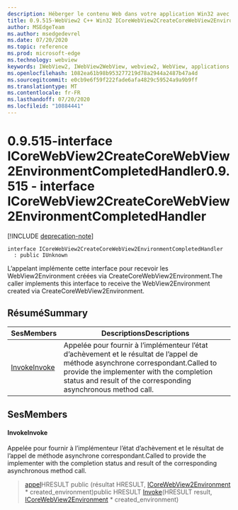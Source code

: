 ```yaml
---
description: Héberger le contenu Web dans votre application Win32 avec le contrôle Microsoft Edge WebView2
title: 0.9.515-WebView2 C++ Win32 ICoreWebView2CreateCoreWebView2EnvironmentCompletedHandler
author: MSEdgeTeam
ms.author: msedgedevrel
ms.date: 07/20/2020
ms.topic: reference
ms.prod: microsoft-edge
ms.technology: webview
keywords: IWebView2, IWebView2WebView, webview2, WebView, applications Win32, Win32, Edge, ICoreWebView2, ICoreWebView2Controller, contrôle de navigateur, html Edge
ms.openlocfilehash: 1082ea61b98b953277219d78a2944a2487b47a4d
ms.sourcegitcommit: e0cb9e6f59f222fade6afa4829c59524a9a9b9ff
ms.translationtype: MT
ms.contentlocale: fr-FR
ms.lasthandoff: 07/20/2020
ms.locfileid: "10884441"
---
```

# <span data-ttu-id="36255-104">0.9.515-interface ICoreWebView2CreateCoreWebView2EnvironmentCompletedHandler</span><span class="sxs-lookup"><span data-stu-id="36255-104">0.9.515 - interface ICoreWebView2CreateCoreWebView2EnvironmentCompletedHandler</span></span> 

[!INCLUDE [deprecation-note](../../includes/deprecation-note.md)]

```
interface ICoreWebView2CreateCoreWebView2EnvironmentCompletedHandler
  : public IUnknown
```

<span data-ttu-id="36255-105">L’appelant implémente cette interface pour recevoir les WebView2Environment créées via CreateCoreWebView2Environment.</span><span class="sxs-lookup"><span data-stu-id="36255-105">The caller implements this interface to receive the WebView2Environment created via CreateCoreWebView2Environment.</span></span>

## <span data-ttu-id="36255-106">Résumé</span><span class="sxs-lookup"><span data-stu-id="36255-106">Summary</span></span>

 <span data-ttu-id="36255-107">Ses</span><span class="sxs-lookup"><span data-stu-id="36255-107">Members</span></span>                        | <span data-ttu-id="36255-108">Descriptions</span><span class="sxs-lookup"><span data-stu-id="36255-108">Descriptions</span></span>
--------------------------------|---------------------------------------------
[<span data-ttu-id="36255-109">Invoke</span><span class="sxs-lookup"><span data-stu-id="36255-109">Invoke</span></span>](#invoke) | <span data-ttu-id="36255-110">Appelée pour fournir à l’implémenteur l’état d’achèvement et le résultat de l’appel de méthode asynchrone correspondant.</span><span class="sxs-lookup"><span data-stu-id="36255-110">Called to provide the implementer with the completion status and result of the corresponding asynchronous method call.</span></span>

## <span data-ttu-id="36255-111">Ses</span><span class="sxs-lookup"><span data-stu-id="36255-111">Members</span></span>

#### <span data-ttu-id="36255-112">Invoke</span><span class="sxs-lookup"><span data-stu-id="36255-112">Invoke</span></span> 

<span data-ttu-id="36255-113">Appelée pour fournir à l’implémenteur l’état d’achèvement et le résultat de l’appel de méthode asynchrone correspondant.</span><span class="sxs-lookup"><span data-stu-id="36255-113">Called to provide the implementer with the completion status and result of the corresponding asynchronous method call.</span></span>

> <span data-ttu-id="36255-114">[appel](#invoke)HRESULT public (résultat HRESULT, [ICoreWebView2Environment](icorewebview2environment.md) \* created_environment)</span><span class="sxs-lookup"><span data-stu-id="36255-114">public HRESULT [Invoke](#invoke)(HRESULT result, [ICoreWebView2Environment](icorewebview2environment.md) \* created_environment)</span></span>

